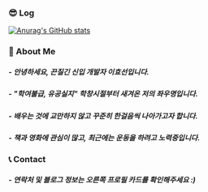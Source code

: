 ### 😎 Log
[![Anurag's GitHub stats](https://github-readme-stats.vercel.app/api?username=leecrossun&show_icons=true&theme=radical)](https://github.com/leecrossun/github-readme-stats)


### 🙎‍ About Me

##### - **안녕하세요, 끈질긴 신입 개발자 이효선입니다.** 
##### - "**학여불급, 유공실지" 학창시절부터 새겨온 저의 좌우명입니다.**
##### - **배우는 것에 교만하지 않고 꾸준히 한걸음씩 나아가고자 합니다.**
##### - **책과 영화에 관심이 많고, 최근에는 운동을 하려고 노력중입니다.**

### 📞 Contact

##### - 연락처 및 블로그 정보는 오른쪽 프로필 카드를 확인해주세요 :)
